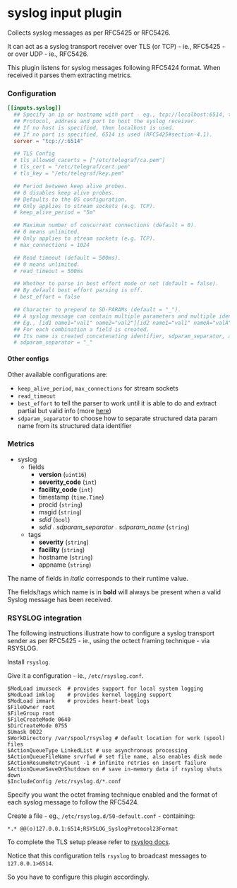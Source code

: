 # syslog input plugin

Collects syslog messages as per RFC5425 or RFC5426.

It can act as a syslog transport receiver over TLS (or TCP) - ie., RFC5425 - or over UDP - ie., RFC5426.

This plugin listens for syslog messages following RFC5424 format. When received it parses them extracting metrics.

### Configuration

```toml
[[inputs.syslog]]
  ## Specify an ip or hostname with port - eg., tcp://localhost:6514, tcp://10.0.0.1:6514
  ## Protocol, address and port to host the syslog receiver.
  ## If no host is specified, then localhost is used.
  ## If no port is specified, 6514 is used (RFC5425#section-4.1).
  server = "tcp://:6514"

  ## TLS Config
  # tls_allowed_cacerts = ["/etc/telegraf/ca.pem"]
  # tls_cert = "/etc/telegraf/cert.pem"
  # tls_key = "/etc/telegraf/key.pem"

  ## Period between keep alive probes.
  ## 0 disables keep alive probes.
  ## Defaults to the OS configuration.
  ## Only applies to stream sockets (e.g. TCP).
  # keep_alive_period = "5m"

  ## Maximum number of concurrent connections (default = 0).
  ## 0 means unlimited.
  ## Only applies to stream sockets (e.g. TCP).
  # max_connections = 1024

  ## Read timeout (default = 500ms).
  ## 0 means unlimited.
  # read_timeout = 500ms

  ## Whether to parse in best effort mode or not (default = false).
  ## By default best effort parsing is off.
  # best_effort = false

  ## Character to prepend to SD-PARAMs (default = "_").
  ## A syslog message can contain multiple parameters and multiple identifiers within structured data section.
  ## Eg., [id1 name1="val1" name2="val2"][id2 name1="val1" nameA="valA"]
  ## For each combination a field is created.
  ## Its name is created concatenating identifier, sdparam_separator, and parameter name.
  # sdparam_separator = "_"
```

#### Other configs

Other available configurations are:

- `keep_alive_period`, `max_connections` for stream sockets
- `read_timeout`
- `best_effort` to tell the parser to work until it is able to do and extract partial but valid info (more [here](https://github.com/influxdata/go-syslog#best-effort-mode))
- `sdparam_separator` to choose how to separate structured data param name from its structured data identifier

### Metrics

- syslog
  - fields
    - **version** (`uint16`)
    - **severity_code** (`int`)
    - **facility_code** (`int`)
    - timestamp (`time.Time`)
    - procid (`string`)
    - msgid (`string`)
    - *sdid* (`bool`)
    - *sdid . sdparam_separator . sdparam_name* (`string`)
  - tags
    - **severity** (`string`)
    - **facility** (`string`)
    - hostname (`string`)
    - appname (`string`)

The name of fields in _italic_ corresponds to their runtime value.

The fields/tags which name is in **bold** will always be present when a valid Syslog message has been received.

### RSYSLOG integration

The following instructions illustrate how to configure a syslog transport sender as per RFC5425 - ie., using the octect framing technique - via RSYSLOG.

Install `rsyslog`.

Give it a configuration - ie., `/etc/rsyslog.conf`.

```
$ModLoad imuxsock  # provides support for local system logging
$ModLoad imklog    # provides kernel logging support
$ModLoad immark    # provides heart-beat logs
$FileOwner root
$FileGroup root
$FileCreateMode 0640
$DirCreateMode 0755
$Umask 0022
$WorkDirectory /var/spool/rsyslog # default location for work (spool) files
$ActionQueueType LinkedList # use asynchronous processing
$ActionQueueFileName srvrfwd # set file name, also enables disk mode
$ActionResumeRetryCount -1 # infinite retries on insert failure
$ActionQueueSaveOnShutdown on # save in-memory data if rsyslog shuts down
$IncludeConfig /etc/rsyslog.d/*.conf
```

Specify you want the octet framing technique enabled and the format of each syslog message to follow the RFC5424.

Create a file - eg., `/etc/rsyslog.d/50-default.conf` - containing:

```
*.* @@(o)127.0.0.1:6514;RSYSLOG_SyslogProtocol23Format
```

To complete the TLS setup please refer to [rsyslog docs](https://www.rsyslog.com/doc/v8-stable/tutorials/tls.html).

Notice that this configuration tells `rsyslog` to broadcast messages to `127.0.0.1>6514`.

So you have to configure this plugin accordingly.